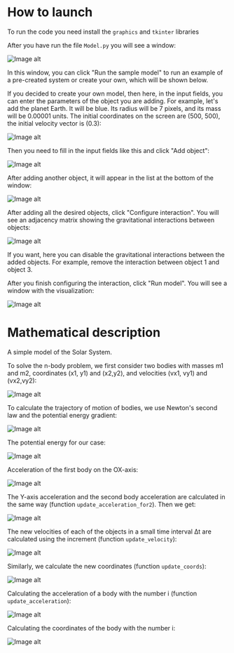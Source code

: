 # How to launch

To run the code you need install the `graphics` and `tkinter` libraries

After you have run the file `Model.py` you will see a window:

![Image alt](https://github.com/r0mbeg/solarSystemModel/blob/master/FormulasAndImages/interface.png)

In this window, you can click "Run the sample model" to run an example of a pre-created system or create your own, which will be shown below.

If you decided to create your own model, then here, in the input fields, you can enter the parameters of the object you are adding. For example, let's add the planet Earth. It will be blue. Its radius will be 7 pixels, and its mass will be 0.00001 units. The initial coordinates on the screen are (500, 500), the initial velocity vector is (0.3):

![Image alt](https://github.com/r0mbeg/solarSystemModel/blob/master/FormulasAndImages/earth.png)

Then you need to fill in the input fields like this and click "Add object":

![Image alt](https://github.com/r0mbeg/solarSystemModel/blob/master/FormulasAndImages/earthEntry.png)

After adding another object, it will appear in the list at the bottom of the window:

![Image alt](https://github.com/r0mbeg/solarSystemModel/blob/master/FormulasAndImages/objectsList.png)

After adding all the desired objects, click "Configure interaction". You will see an adjacency matrix showing the gravitational interactions between objects:

![Image alt](https://github.com/r0mbeg/solarSystemModel/blob/master/FormulasAndImages/matrix.png)

If you want, here you can disable the gravitational interactions between the added objects. For example, remove the interaction between object 1 and object 3.

After you finish configuring the interaction, click "Run model". You will see a window with the visualization:

![Image alt](https://github.com/r0mbeg/solarSystemModel/blob/master/FormulasAndImages/run.png)




# Mathematical description
A simple model of the Solar System.

To solve the n-body problem, we first consider two bodies with masses m1 and m2, coordinates (x1, y1) and (x2,y2), and velocities (vx1, vy1) and (vx2,vy2):

![Image alt](https://github.com/r0mbeg/solarSystemModel/blob/master/FormulasAndImages/2Bodies.png)

To calculate the trajectory of motion of bodies, we use Newton's second law and the potential energy gradient:

![Image alt](https://github.com/r0mbeg/solarSystemModel/blob/master/FormulasAndImages/Newton2.png)

The potential energy for our case:

![Image alt](https://github.com/r0mbeg/solarSystemModel/blob/master/FormulasAndImages/PotentialEnergy.png)

Acceleration of the first body on the OX-axis:

![Image alt](https://github.com/r0mbeg/solarSystemModel/blob/master/FormulasAndImages/AccelerationXfor2.png)

The Y-axis acceleration and the second body acceleration are calculated in the same way (function `update_acceleration_for2`). Then we get:

![Image alt](https://github.com/r0mbeg/solarSystemModel/blob/master/FormulasAndImages/Accelerationsfor2.png)

The new velocities of each of the objects in a small time interval Δt are calculated using the increment (function `update_velocity`):

![Image alt](https://github.com/r0mbeg/solarSystemModel/blob/master/FormulasAndImages/Velocitiesfor2.png)

Similarly, we calculate the new coordinates (function `update_coords`):

![Image alt](https://github.com/r0mbeg/solarSystemModel/blob/master/FormulasAndImages/Coordsfor2.png)

Calculating the acceleration of a body with the number i (function `update_acceleration`):

![Image alt](https://github.com/r0mbeg/solarSystemModel/blob/master/FormulasAndImages/Accelerations.png)

Calculating the coordinates of the body with the number i:

![Image alt](https://github.com/r0mbeg/solarSystemModel/blob/master/FormulasAndImages/Coords.png)

